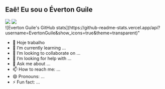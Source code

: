 ## Eaê! Eu sou o Éverton Guile

<div>
  <img height"20em" src="https://github-readme-stats.vercel.app/api?username=EvertonGuile&show_icons=true&theme=transparent&include_all_commits=true&cout_ptivate=true">
  <img height"200em" src="https://github-readme-stats.vercel.app/api/top-langs/?username=EvertonGuile&layout=compact&langs_count=20&theme=transparent"/>
</div>
![Everton Guile's GitHub stats](https://github-readme-stats.vercel.app/api?username=EvertonGuile&show_icons=true&theme=transparent)"

- 🔭 Hoje trabalho
- 🌱 I’m currently learning ...
- 👯 I’m looking to collaborate on ...
- 🤔 I’m looking for help with ...
- 💬 Ask me about ...
- 📫 How to reach me: ...
- 😄 Pronouns: ...
- ⚡ Fun fact: ...
